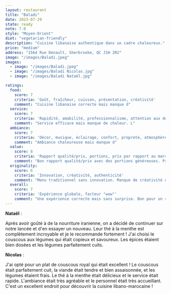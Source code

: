 ```yaml
---
layout: restaurant
title: "Baladi"
date: 2023-07-29
state: ready
note: 7.0
style: "Moyen-Orient"
diet: "vegetarian-friendly"
description: "Cuisine libanaise authentique dans un cadre chaleureux."
price: "medium"
address: "1564 Rue Denault, Sherbrooke, QC J1H 2R2"
image: "/images/Baladi.jpeg"
images:
  - image: "/images/Baladi.jpeg"
  - image: "/images/Baladi Nicolas.jpg"
  - image: "/images/Baladi Nataël.jpg"

ratings:
  food:
    score: 7
    criteria: 'Goût, fraîcheur, cuisson, présentation, créativité'
    comment: "Cuisine libanaise correcte mais manque d"
  service:
    score: 7
    criteria: 'Rapidité, amabilité, professionnalisme, attention aux détails'
    comment: "Service efficace mais manque de chaleur. L"
  ambiance:
    score: 7
    criteria: 'Décor, musique, éclairage, confort, propreté, atmosphère générale'
    comment: "Ambiance chaleureuse mais manque d"
  value:
    score: 8
    criteria: 'Rapport qualité/prix, portions, prix par rapport au marché'
    comment: "Bon rapport qualité/prix avec des portions généreuses. Prix raisonnables."
  originality:
    score: 6
    criteria: 'Innovation, créativité, authenticité'
    comment: "Menu traditionnel sans innovation. Manque de créativité dans les recettes."
  overall:
    score: 7
    criteria: 'Expérience globale, facteur "wow"'
    comment: "Une expérience correcte mais sans surprise. Bon pour un repas simple et copieux."
---
```




<strong>Nataël</strong> :

Après avoir goûté à de la nourriture iranienne, on a décidé de continuer sur notre lancée et d'en essayer un nouveau. Leur thé à la menthe est complètement incroyable et je le recommande fortement ! J'ai choisi le couscous aux légumes qui était copieux et savoureux. Les épices étaient bien dosées et les légumes parfaitement cuits.

<strong>Nicolas</strong> :

J'ai opté pour un plat de couscous royal qui était excellent ! Le couscous était parfaitement cuit, la viande était tendre et bien assaisonnée, et les légumes étaient frais. Le thé à la menthe était délicieux et le service était rapide. L'ambiance était très agréable et le personnel était très accueillant. C'est un excellent endroit pour découvrir la cuisine libano-marocaine !